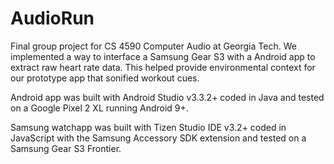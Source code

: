 # AudioRun

Final group project for CS 4590 Computer Audio at Georgia Tech. We implemented a way to interface a Samsung Gear S3 with a Android app to extract raw heart rate data. This helped provide environmental context for our prototype app that sonified workout cues. 

Android app was built with Android Studio v3.3.2+ coded in Java and tested on a Google Pixel 2 XL running Android 9+.

Samsung watchapp was built with Tizen Studio IDE v3.2+ coded in JavaScript with the Samsung Accessory SDK extension and tested on a Samsung Gear S3 Frontier.

